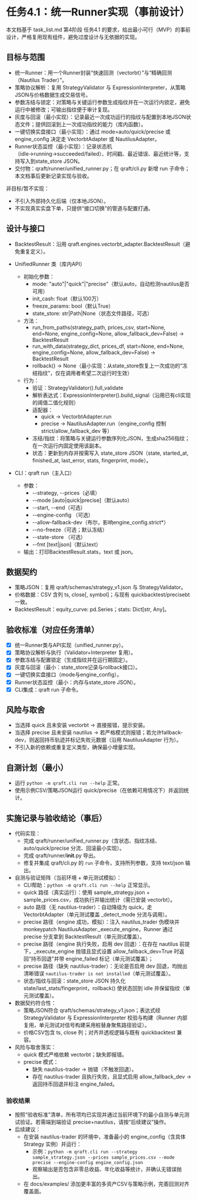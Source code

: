 # 任务4.1：统一Runner实现（事前设计）

本文档基于 task_list.md 第4阶段 任务4.1 的要求，给出最小可行（MVP）的事前设计，严格复用现有组件，避免过度设计与无依据的实现。

## 目标与范围
- 统一Runner：用一个Runner封装“快速回测（vectorbt）”与“精确回测（Nautilus Trader）”。
- 策略协议解析：复用 StrategyValidator 与 ExpressionInterpreter，从策略JSON与价格数据生成交易信号。
- 参数冻结与锁定：对策略与关键运行参数生成指纹并在一次运行内锁定，避免运行中被修改；可输出指纹便于审计复现。
- 灰度与回滚（最小实现）：记录最近一次成功运行的指纹与配置到本地JSON状态文件；提供回滚到上一次成功指纹的能力（库内函数）。
- 一键切换实盘接口（最小实现）：通过 mode=auto/quick/precise 或 engine_config 决定走 VectorbtAdapter 或 NautilusAdapter。
- Runner状态监控（最小实现）：记录状态机（idle→running→succeeded/failed）、时间戳、最近错误、最近统计等，支持写入到state_store JSON。
- 交付物：qraft/runner/unified_runner.py；在 qraft/cli.py 新增 run 子命令；本文档事后更新记录实现与验收。

非目标/暂不实现：
- 不引入外部持久化后端（仅本地JSON）。
- 不实现真实实盘下单，只提供“接口切换”的管道与配置打通。

## 设计与接口
- BacktestResult：沿用 qraft.engines.vectorbt_adapter.BacktestResult（避免重复定义）。
- UnifiedRunner 类（库内API）
  - 初始化参数：
    - mode: "auto"|"quick"|"precise"（默认auto，自动检测nautilus是否可用）
    - init_cash: float（默认100万）
    - freeze_params: bool（默认True）
    - state_store: str|Path|None（状态文件路径，可选）
  - 方法：
    - run_from_paths(strategy_path, prices_csv, start=None, end=None, engine_config=None, allow_fallback_dev=False) -> BacktestResult
    - run_with_data(strategy_dict, prices_df, start=None, end=None, engine_config=None, allow_fallback_dev=False) -> BacktestResult
    - rollback() -> None（最小实现：从state_store恢复上一次成功的“冻结指纹”，仅在调用者希望二次运行时生效）
  - 行为：
    - 验证：StrategyValidator().full_validate
    - 解析表达式：ExpressionInterpreter().build_signal（沿用已有cli实现的阈值二值化规则）
    - 适配器：
      - quick → VectorbtAdapter.run
      - precise → NautilusAdapter.run（engine_config 控制 strict/allow_fallback_dev 等）
    - 冻结/指纹：将策略与关键运行参数序列化JSON，生成sha256指纹；在一次运行内固定使用该副本。
    - 状态：更新到内存并按需写入 state_store JSON（state, started_at, finished_at, last_error, stats, fingerprint, mode）。

- CLI：qraft run（主入口）
  - 参数：
    - --strategy, --prices（必填）
    - --mode [auto|quick|precise]（默认auto）
    - --start, --end（可选）
    - --engine-config <json>（可选）
    - --allow-fallback-dev（布尔，影响engine_config.strict*）
    - --no-freeze（可选；默认冻结）
    - --state-store <path>（可选）
    - --fmt [text|json]（默认text）
  - 输出：打印BacktestResult.stats，text 或 json。

## 数据契约
- 策略JSON：复用 qraft/schemas/strategy_v1.json 与 StrategyValidator。
- 价格数据：CSV 含列 ts, close[, symbol]；与现有 quickbacktest/precisebt 一致。
- BacktestResult：equity_curve: pd.Series；stats: Dict[str, Any]。

## 验收标准（对应任务清单）
- [x] 统一Runner类与API实现（unified_runner.py）。
- [x] 策略协议解析与执行（Validator+Interpreter 复用）。
- [x] 参数冻结与配置锁定（生成指纹并在运行期固定）。
- [x] 灰度与回滚（最小：state_store记录与rollback接口）。
- [x] 一键切换实盘接口（mode与engine_config）。
- [x] Runner状态监控（最小：内存与state_store JSON）。
- [x] CLI集成：qraft run 子命令。

## 风险与取舍
- 当选择 quick 且未安装 vectorbt → 直接报错，提示安装。
- 当选择 precise 且未安装 nautilus → 若严格模式则报错；若允许fallback-dev，则返回持币轨迹并标记失败元数据（沿用 NautilusAdapter 行为）。
- 不引入新的依赖或重复定义类型，确保最小增量实现。

## 自测计划（最小）
- 运行 `python -m qraft.cli run --help` 正常。
- 使用示例CSV/策略JSON运行 quick/precise（在依赖可用情况下）并返回统计。

## 实施记录与验收结论（事后）
- 代码实现：
  - 完成 qraft/runner/unified_runner.py（含状态、指纹冻结、auto/quick/precise 分流、回滚最小实现）。
  - 完成 qraft/runner/__init__.py 导出。
  - 修复并集成 qraft/cli.py 的 `run` 子命令，支持所列参数，支持 text/json 输出。
- 自测与验证矩阵（当前环境 + 单元测试模拟）：
  - CLI帮助：`python -m qraft.cli run --help` 正常显示。
  - quick 路径（真实运行）：使用 sample_strategy.json + sample_prices.csv，成功执行并输出统计（需已安装 vectorbt）。
  - auto 路径（无 nautilus-trader）：自动降级为 quick，走 VectorbtAdapter（单元测试覆盖 _detect_mode 分流与调用）。
  - precise 路径（engine 成功，模拟）：注入 nautilus_trader 伪模块并 monkeypatch NautilusAdapter._execute_engine，Runner 通过 precise 分支拿到 BacktestResult（单元测试覆盖）。
  - precise 路径（engine 执行失败，启用 dev 回退）：在存在 nautilus 前提下，_execute_engine 抛错且显式设置 allow_fallback_dev=True 时返回“持币回退”并带 engine_failed 标记（单元测试覆盖）；
  - precise 路径（缺失 nautilus-trader）：无论是否启用 dev 回退，均抛出清晰错误 `nautilus-trader is not installed`（单元测试覆盖）。
  - 状态/指纹与回滚：state_store JSON 持久化 state/last_stats/fingerprint，rollback() 使状态回到 idle 并保留指纹（单元测试覆盖）。
- 数据契约符合性：
  - 策略JSON符合 qraft/schemas/strategy_v1.json；表达式经 StrategyValidator 与 ExpressionInterpreter 校验与构建（Runner 内部复用，单元测试对信号构建采用桩替身聚焦路径验证）。
  - 价格CSV包含 ts, close 列；对齐并透视逻辑与既有 quickbacktest 兼容。
- 风险与取舍落实：
  - quick 模式严格依赖 vectorbt；缺失即报错。
  - precise 模式：
    - 缺失 nautilus-trader → 抛错（不触发回退）。
    - 存在 nautilus-trader 且执行失败，且显式启用 allow_fallback_dev → 返回持币回退并标注 engine_failed。

### 验收结果
- 按照“验收标准”清单，所有项均已实现并通过当前环境下的最小自测与单元测试验证。若需端到端验证 precise+nautilus，请按“后续建议”操作。
- 后续建议：
  - 在安装 nautilus-trader 的环境中，准备最小的 engine_config（含具体 Strategy 实例）并运行：
    - 示例：`python -m qraft.cli run --strategy sample_strategy.json --prices sample_prices.csv --mode precise --engine-config engine_config.json`
    - 观察输出是否包含非零总收益、年化收益等统计，并确认无错误抛出。
  - 在 docs/examples/ 添加更丰富的多资产CSV与策略示例，完善回测对齐覆盖面。